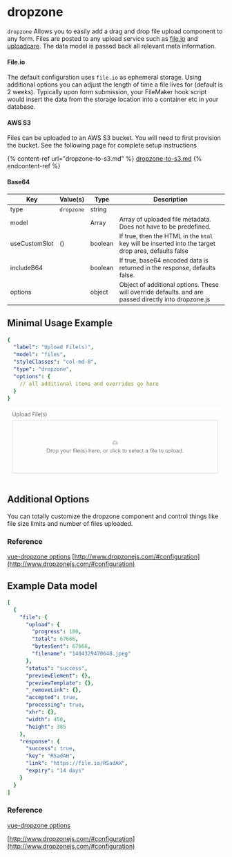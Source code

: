 # dropzone

`dropzone` Allows you to easily add a drag and drop file upload component to any form. Files are posted to any upload service such as [file.io](https://www.file.io/#one) and [uploadcare](https://uploadcare.com). The data model is passed back all relevant meta information.

#### File.io&#x20;

The default configuration uses `file.io` as ephemeral storage. Using additional options you can adjust the length of time a file lives for (default is 2 weeks). Typically upon form submission, your FileMaker hook script would insert the data from the storage location into a container etc in your database.

#### AWS S3

Files can be uploaded to an AWS S3 bucket. You will need to first provision the bucket. See the following page for complete setup instructions

{% content-ref url="dropzone-to-s3.md" %}
[dropzone-to-s3.md](dropzone-to-s3.md)
{% endcontent-ref %}

#### Base64



| Key           | Value(s)   | Type    | Description                                                                                          |
| ------------- | ---------- | ------- | ---------------------------------------------------------------------------------------------------- |
| type          | `dropzone` | string  |                                                                                                      |
| model         |            | Array   | Array of uploaded file metadata. Does not have to be predefined.                                     |
| useCustomSlot | ()         | boolean | If true, then the HTML in the `html` key will be inserted into the target drop area, defaults false  |
| includeB64    |            | boolean | If true, base64 encoded data is returned in the response, defaults false.                            |
| options       |            | object  | Object of additional options. These will override defaults. and are passed directly into dropzone.js |

## Minimal Usage Example

```yaml
{
  "label": "Upload File(s)",
  "model": "files",
  "styleClasses": "col-md-8",
  "type": "dropzone",
  "options": {
    // all additional items and overrides go here
  }
}
```

![](<../../../.gitbook/assets/Screen Shot 2017-10-09 at 5.34.44 PM.png>)

## Additional Options

You can totally customize the dropzone component and control things like file size limits and number of files uploaded.

### Reference

[vue-dropzone options](https://github.com/rowanwins/vue-dropzone#props) [http://www.dropzonejs.com/#configuration](http://www.dropzonejs.com/#configuration)

## Example Data model

```yaml
[
  {
    "file": {
      "upload": {
        "progress": 100,
        "total": 67666,
        "bytesSent": 67666,
        "filename": "1404329470648.jpeg"
      },
      "status": "success",
      "previewElement": {},
      "previewTemplate": {},
      "_removeLink": {},
      "accepted": true,
      "processing": true,
      "xhr": {},
      "width": 450,
      "height": 385
    },
    "response": {
      "success": true,
      "key": "RSadAH",
      "link": "https://file.io/RSadAH",
      "expiry": "14 days"
    }
  }
]
```

### Reference

[vue-dropzone options](https://github.com/rowanwins/vue-dropzone#props)

[http://www.dropzonejs.com/#configuration](http://www.dropzonejs.com/#configuration)
